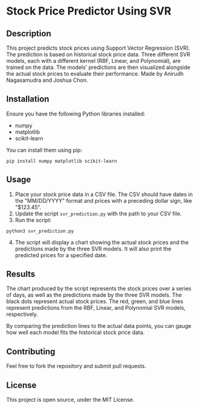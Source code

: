 
# Stock Price Predictor Using SVR

## Description
This project predicts stock prices using Support Vector Regression (SVR). The prediction is based on historical stock price data. Three different SVR models, each with a different kernel (RBF, Linear, and Polynomial), are trained on the data. The models' predictions are then visualized alongside the actual stock prices to evaluate their performance. Made by Anirudh Nagasamudra and Joshua Chon.

## Installation
Ensure you have the following Python libraries installed:
- numpy
- matplotlib
- scikit-learn

You can install them using pip:
```
pip install numpy matplotlib scikit-learn
```

## Usage
1. Place your stock price data in a CSV file. The CSV should have dates in the "MM/DD/YYYY" format and prices with a preceding dollar sign, like "$123.45".
2. Update the script `svr_prediction.py` with the path to your CSV file.
3. Run the script:
```
python3 svr_prediction.py
```
4. The script will display a chart showing the actual stock prices and the predictions made by the three SVR models. It will also print the predicted prices for a specified date.

## Results
The chart produced by the script represents the stock prices over a series of days, as well as the predictions made by the three SVR models. The black dots represent actual stock prices. The red, green, and blue lines represent predictions from the RBF, Linear, and Polynomial SVR models, respectively.

By comparing the prediction lines to the actual data points, you can gauge how well each model fits the historical stock price data.

## Contributing
Feel free to fork the repository and submit pull requests.

## License
This project is open source, under the MIT License.

